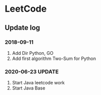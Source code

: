 # LeetCode

## Update log

### 2018-09-11
1. Add Dir Python, GO
2. Add first algorithm Two-Sum for Python

### 2020-06-23 UPDATE
1. Start Java leetcode work
2. Start Java Base
